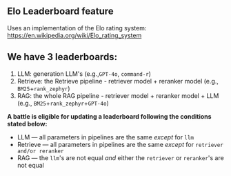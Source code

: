 ## Elo Leaderboard feature

Uses an implementation of the Elo rating system: https://en.wikipedia.org/wiki/Elo_rating_system

## We have 3 leaderboards:
1. LLM:  generation LLM's (e.g.,`GPT-4o`, `command-r`)
2. Retrieve: the Retrieve pipeline - retriever model + reranker model (e.g., `BM25`+`rank_zephyr`)
3. RAG: the whole RAG pipeline - retriever model + reranker model + LLM (e.g., `BM25`+`rank_zephyr`+`GPT-4o`)

**A battle is eligible for updating a leaderboard following the conditions stated below:**
- LLM — all parameters in pipelines are the same *except* for `llm`
- Retrieve — all parameters in pipelines are the same *except* for `retriever and/or reranker`
- RAG — the `llm`'s are not equal *and* either the `retriever` or `reranker`'s are not equal 


